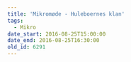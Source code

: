 ```yaml
---
title: 'Mikromøde - Huleboernes klan'
tags:
  - Mikro
date_start: 2016-08-25T15:00:00
date_end: 2016-08-25T16:30:00
old_id: 6291
---
```

